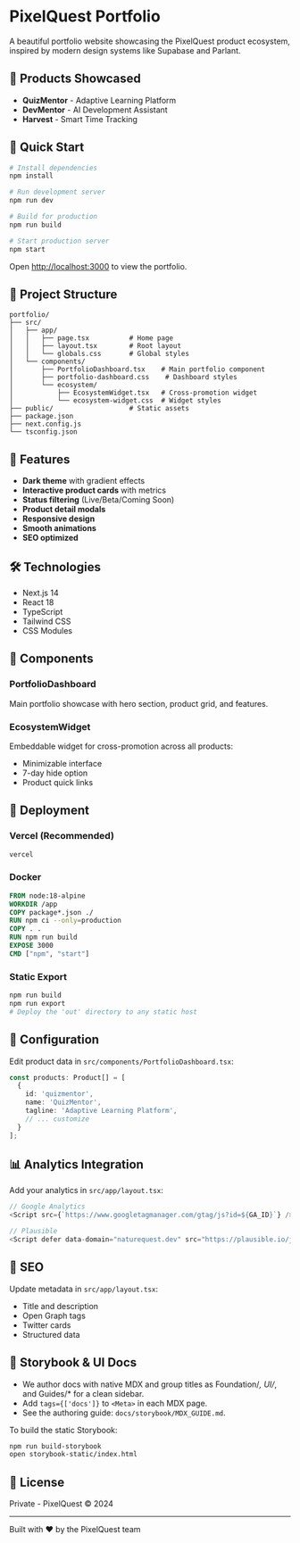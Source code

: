 # PixelQuest Portfolio

A beautiful portfolio website showcasing the PixelQuest product ecosystem, inspired by modern design systems like Supabase and Parlant.

## 🎯 Products Showcased

- **QuizMentor** - Adaptive Learning Platform
- **DevMentor** - AI Development Assistant  
- **Harvest** - Smart Time Tracking

## 🚀 Quick Start

```bash
# Install dependencies
npm install

# Run development server
npm run dev

# Build for production
npm run build

# Start production server
npm start
```

Open [http://localhost:3000](http://localhost:3000) to view the portfolio.

## 📁 Project Structure

```
portfolio/
├── src/
│   ├── app/
│   │   ├── page.tsx          # Home page
│   │   ├── layout.tsx        # Root layout
│   │   └── globals.css       # Global styles
│   └── components/
│       ├── PortfolioDashboard.tsx    # Main portfolio component
│       ├── portfolio-dashboard.css    # Dashboard styles
│       └── ecosystem/
│           ├── EcosystemWidget.tsx   # Cross-promotion widget
│           └── ecosystem-widget.css  # Widget styles
├── public/                   # Static assets
├── package.json
├── next.config.js
└── tsconfig.json
```

## 🎨 Features

- **Dark theme** with gradient effects
- **Interactive product cards** with metrics
- **Status filtering** (Live/Beta/Coming Soon)
- **Product detail modals**
- **Responsive design**
- **Smooth animations**
- **SEO optimized**

## 🛠️ Technologies

- Next.js 14
- React 18
- TypeScript
- Tailwind CSS
- CSS Modules

## 📱 Components

### PortfolioDashboard
Main portfolio showcase with hero section, product grid, and features.

### EcosystemWidget
Embeddable widget for cross-promotion across all products:
- Minimizable interface
- 7-day hide option
- Product quick links

## 🚢 Deployment

### Vercel (Recommended)
```bash
vercel
```

### Docker
```dockerfile
FROM node:18-alpine
WORKDIR /app
COPY package*.json ./
RUN npm ci --only=production
COPY . .
RUN npm run build
EXPOSE 3000
CMD ["npm", "start"]
```

### Static Export
```bash
npm run build
npm run export
# Deploy the 'out' directory to any static host
```

## 🔧 Configuration

Edit product data in `src/components/PortfolioDashboard.tsx`:

```typescript
const products: Product[] = [
  {
    id: 'quizmentor',
    name: 'QuizMentor',
    tagline: 'Adaptive Learning Platform',
    // ... customize
  }
];
```

## 📊 Analytics Integration

Add your analytics in `src/app/layout.tsx`:

```typescript
// Google Analytics
<Script src={`https://www.googletagmanager.com/gtag/js?id=${GA_ID}`} />

// Plausible
<Script defer data-domain="naturequest.dev" src="https://plausible.io/js/script.js" />
```

## 🎯 SEO

Update metadata in `src/app/layout.tsx`:
- Title and description
- Open Graph tags
- Twitter cards
- Structured data

## 📖 Storybook & UI Docs

- We author docs with native MDX and group titles as Foundation/*, UI/*, and Guides/* for a clean sidebar.
- Add `tags={['docs']}` to `<Meta>` in each MDX page.
- See the authoring guide: `docs/storybook/MDX_GUIDE.md`.

To build the static Storybook:

```bash
npm run build-storybook
open storybook-static/index.html
```

## 📝 License

Private - PixelQuest © 2024

---

Built with ❤️ by the PixelQuest team
